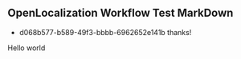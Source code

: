 ## OpenLocalization Workflow Test MarkDown
* d068b577-b589-49f3-bbbb-6962652e141b 
thanks!

Hello world
